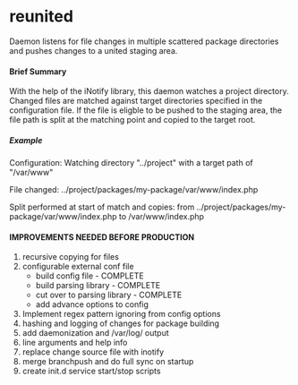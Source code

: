 reunited
========

Daemon listens for file changes in multiple scattered package directories and pushes changes to a united staging area.

#### Brief Summary
With the help of the iNotify library, this daemon watches a project directory.  Changed files are matched against target directories specified in the configuration file.  If the file is eligble to be pushed to the staging area, the file path is split at the matching point and copied to the target root.

##### Example
Configuration:
Watching directory "../project" with a target path of "/var/www"

File changed:
../project/packages/my-package/var/www/index.php

Split performed at start of match and copies:
from ../project/packages/my-package/var/www/index.php
to /var/www/index.php

####  IMPROVEMENTS NEEDED BEFORE PRODUCTION ####
1. recursive copying for files
2. configurable external conf file
   * build config file - COMPLETE
   * build parsing library - COMPLETE
   * cut over to parsing library - COMPLETE
   * add advance options to config
3. Implement regex pattern ignoring from config options
4. hashing and logging of changes for package building
5. add daemonization and /var/log/ output
6. line arguments and help info
7. replace change source file with inotify
8. merge branchpush and do full sync on startup
9. create init.d service start/stop scripts

